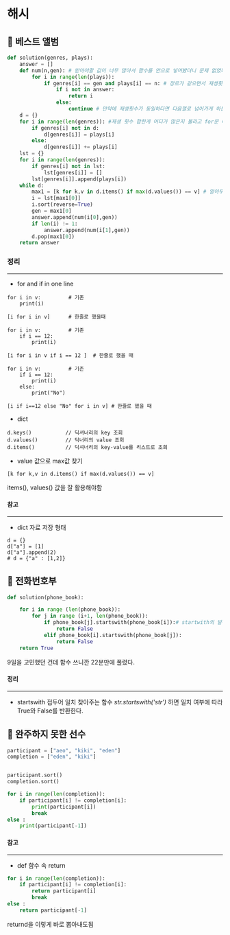 # 해시

## :mega: 베스트 앨범

```python
def solution(genres, plays):
    answer = []
    def num(n,gen): # 받아야할 값이 너무 많아서 함수를 안으로 넣어봤더니 문제 없었다. answer,
        for i in range(len(plays)):
            if genres[i] == gen and plays[i] == n: # 장르가 같으면서 재생횟수가 같은 고유번호 i를 찾아내는 방법 굿
                if i not in answer:
                    return i
                else:
                    continue # 만약에 재생횟수가 동일하다면 다음껄로 넘어가게 하는 아이디어 굿!
    d = {}
    for i in range(len(genres)): #재생 횟수 합한게 어디가 많은지 볼라고 for문 따로 뺌. 밑에 for문과 합쳐볼라 햇지만 실패
        if genres[i] not in d:
            d[genres[i]] = plays[i]
        else:
            d[genres[i]] += plays[i]
    lst = {}
    for i in range(len(genres)):
        if genres[i] not in lst:
            lst[genres[i]] = []
        lst[genres[i]].append(plays[i])
    while d:
        max1 = [k for k,v in d.items() if max(d.values()) == v] # 알아두면 좋을 거 ㅇㅈ
        i = lst[max1[0]]
        i.sort(reverse=True)
        gen = max1[0]
        answer.append(num(i[0],gen))
        if len(i) != 1:
            answer.append(num(i[1],gen))
        d.pop(max1[0])
    return answer
```
### 정리 
-------------
* for and if in one line
```
for i in v:         # 기존 
    print(i)    
    
[i for i in v]      # 한줄로 했을때
```
```
for i in v:         # 기존
    if i == 12:
        print(i)

[i for i in v if i == 12 ]  # 한줄로 했을 때
```
```
for i in v:         # 기존
    if i == 12:
        print(i)
    else:
        print("No")

[i if i==12 else "No" for i in v] # 한줄로 했을 때
```
* dict
```
d.keys()           // 딕셔너리의 key 조회
d.values()         // 딕너리의 value 조회
d.items()          // 딕셔너리의 key-value를 리스트로 조회
```
* value 값으로 max값 찾기
```
[k for k,v in d.items() if max(d.values()) == v]
```
items(), values() 값을 잘 활용해야함

#### 참고
-------------
* dict 자료 저장 형태
```
d = {}
d["a"] = [1]
d["a"].append(2)
# d = {"a" : [1,2]}
```

## :mega: 전화번호부
```python
def solution(phone_book):

    for i in range (len(phone_book)):
        for j in range (i+1, len(phone_book)):
            if phone_book[j].startswith(phone_book[i]):# startwith의 발견이다....python은 함수빨이군.....
                return False
            elif phone_book[i].startswith(phone_book[j]):
                return False
    return True
```
9일을 고민했던 건데 함수 쓰니깐 22분만에 풀렸다.

#### 정리 
-------------
* startswith 
접두어 일치 찾아주는 함수
_str.startswith('str')_ 하면 일치 여부에 따라 True와 False를 반환한다.

## :mega: 완주하지 못한 선수

```python
participant = ["aeo", "kiki", "eden"] 
completion = ["eden", "kiki"]


participant.sort()
completion.sort()

for i in range(len(completion)):
    if participant[i] != completion[i]:
        print(participant[i])
        break
else : 
    print(participant[-1])
```

#### 참고
-------------
* def 함수 속 return

```python
for i in range(len(completion)):
    if participant[i] != completion[i]:
        return participant[i] 
        break
else : 
    return participant[-1] 
```
returnd을 이렇게 바로 뽑아내도됨
